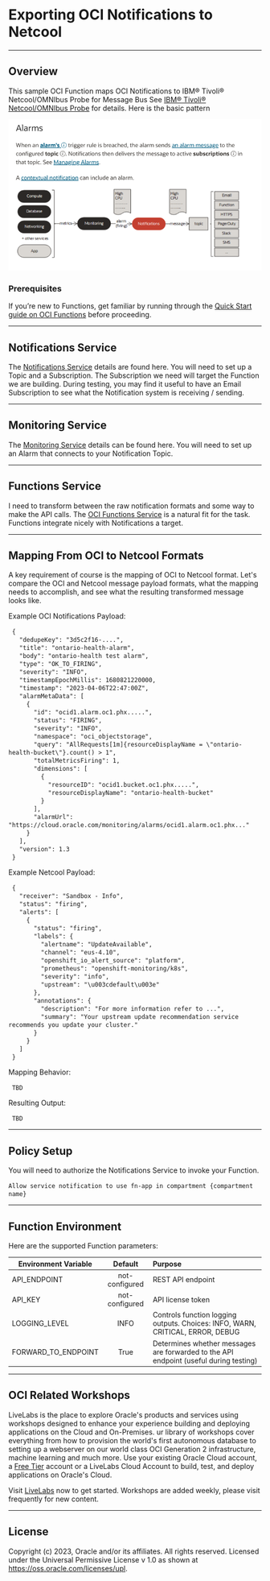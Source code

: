 # Exporting OCI Notifications to Netcool

---

## Overview

This sample OCI Function maps OCI Notifications to IBM® Tivoli® Netcool/OMNIbus Probe for Message Bus
See [IBM® Tivoli® Netcool/OMNIbus Probe](https://www.ibm.com/docs/en/SSSHTQ_int/pdf/messbuspr-pdf.pdf) for details. 
Here is the basic pattern

![](images/notifications.alarms.pattern.png)



### Prerequisites

If you’re new to Functions, get familiar by running through 
the [Quick Start guide on OCI Functions](http://docs.oracle.com/en-us/iaas/Content/Functions/Tasks/functionsquickstartguidestop.htm) before proceeding.


---
## Notifications Service
The [Notifications Service](https://docs.oracle.com/en-us/iaas/Content/Notification/Concepts/notificationoverview.htm) 
details are found here.  You will need to set up a Topic and a Subscription.  The
Subscription we need will target the Function we are building.  During testing, you may find it useful to have an 
Email Subscription to see what the Notification system is receiving / sending.  

---
## Monitoring Service

The [Monitoring Service](https://docs.oracle.com/en-us/iaas/Content/Monitoring/Concepts/monitoringoverview.htm) details
can be found here.  You will need to set up an Alarm that connects to your Notification Topic.

---
## Functions Service

I need to transform between the raw notification formats and some way to make the API calls. The 
[OCI Functions Service](http://docs.oracle.com/en-us/iaas/Content/Functions/Concepts/functionsoverview.htm) is a 
natural fit for the task. Functions integrate nicely with Notifications a target.

---
## Mapping From OCI to Netcool Formats

A key requirement of course is the mapping of OCI to Netcool format.  Let's compare the OCI and Netcool
message payload formats, what the mapping needs to accomplish, and see what the resulting transformed message 
looks like.

Example OCI Notifications Payload:
    
     {
       "dedupeKey": "3d5c2f16-....",
       "title": "ontario-health-alarm",
       "body": "ontario-health test alarm",
       "type": "OK_TO_FIRING",
       "severity": "INFO",
       "timestampEpochMillis": 1680821220000,
       "timestamp": "2023-04-06T22:47:00Z",
       "alarmMetaData": [
         {
           "id": "ocid1.alarm.oc1.phx.....",
           "status": "FIRING",
           "severity": "INFO",
           "namespace": "oci_objectstorage",
           "query": "AllRequests[1m]{resourceDisplayName = \"ontario-health-bucket\"}.count() > 1",
           "totalMetricsFiring": 1,
           "dimensions": [
             {
               "resourceID": "ocid1.bucket.oc1.phx.....",
               "resourceDisplayName": "ontario-health-bucket"
             }
           ],
           "alarmUrl": "https://cloud.oracle.com/monitoring/alarms/ocid1.alarm.oc1.phx..."
         }
       ],
       "version": 1.3
     }

Example Netcool Payload:

     {
       "receiver": "Sandbox - Info",
       "status": "firing",
       "alerts": [
         {
           "status": "firing",
           "labels": {
             "alertname": "UpdateAvailable",
             "channel": "eus-4.10",
             "openshift_io_alert_source": "platform",
             "prometheus": "openshift-monitoring/k8s",
             "severity": "info",
             "upstream": "\u003cdefault\u003e"
           },
           "annotations": {
             "description": "For more information refer to ...",
             "summary": "Your upstream update recommendation service recommends you update your cluster."
           }
         }
       ]
     }

Mapping Behavior:

     TBD

Resulting Output:

     TBD

---
## Policy Setup

You will need to authorize the Notifications Service to invoke your Function.

    Allow service notification to use fn-app in compartment {compartment name}

---
## Function Environment

Here are the supported Function parameters:

| Environment Variable | Default           | Purpose                                                                               |
|----------------------|:-------------:|:--------------------------------------------------------------------------------------|
| API_ENDPOINT         | not-configured | REST API endpoint                                                                     |
| API_KEY              | not-configured      | API license token                                                                     |
| LOGGING_LEVEL        | INFO     | Controls function logging outputs.  Choices: INFO, WARN, CRITICAL, ERROR, DEBUG       |
| FORWARD_TO_ENDPOINT  | True      | Determines whether messages are forwarded to the API endpoint (useful during testing) |


---
## **OCI** Related Workshops

LiveLabs is the place to explore Oracle's products and services using workshops designed to 
enhance your experience building and deploying applications on the Cloud and On-Premises.
ur library of workshops cover everything from how to provision the world's first autonomous 
database to setting up a webserver on our world class OCI Generation 2 infrastructure, 
machine learning and much more.  Use your existing Oracle Cloud account, 
a [Free Tier](https://www.oracle.com/cloud/free/) account or a LiveLabs Cloud Account to build, test, 
and deploy applications on Oracle's Cloud.

Visit [LiveLabs](http://bit.ly/golivelabs) now to get started.  Workshops are added weekly, please visit frequently for new content.

---
## License
Copyright (c) 2023, Oracle and/or its affiliates. All rights reserved.
Licensed under the Universal Permissive License v 1.0 as shown at https://oss.oracle.com/licenses/upl.
